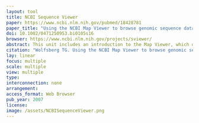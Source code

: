 ```yaml
---
layout: tool 
title: NCBI Sequence Viewer
paper: https://www.ncbi.nlm.nih.gov/pubmed/18428781
paper_title: "Using the NCBI Map Viewer to browse genomic sequence data."
doi: 10.1002/0471250953.bi0105s16
browser: https://www.ncbi.nlm.nih.gov/projects/sviewer/
abstract: This unit includes an introduction to the Map Viewer, which describes how to perform a simple text-based search of genome annotations to view the genomic context of a gene, navigate along a chromosome, zoom in and out, and change the displayed maps to hide and show information. It also describes some of NCBI's sequence-analysis tools, which are provided as links from the Map Viewer. The Alternate Protocols describe different ways to query the genome sequence, and also illustrate additional features of the Map Viewer. Alternate Protocol 1 shows how to perform and interpret the results of a BLAST search against the human genome. Alternate Protocol 2 demonstrates how to retrieve a list of all genes between two STS markers. Finally, Alternate Protocol 3 shows how to find all annotated members of a gene family.
citation: "Wolfsberg TG. Using the NCBI Map Viewer to browse genomic sequence data. Curr Protoc Bioinformatics. 2007;Chapter 1: Unit 1.5."
lay: linear
focus: multiple
scale: multiple
view: multiple
type: 
interconnection: none
arrangement: 
access_format: Web Browser
pub_year: 2007
license: 
image: /assets/NCBISequenceViewer.png
---
```

